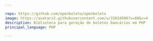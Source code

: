 ```yaml
---

repo: https://github.com/openboleto/openboleto
image: https://avatars2.githubusercontent.com/u/33834590?s=88&v=4
description: Biblioteca para geração de boletos bancários em PHP
principal_language: PHP

---
```

